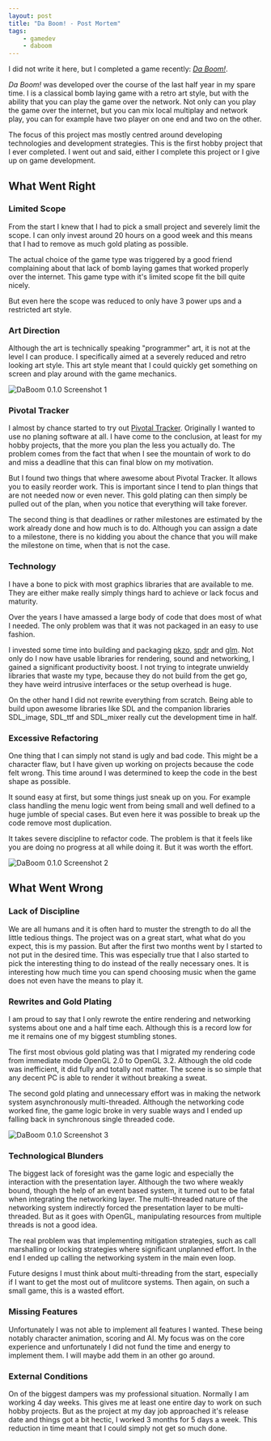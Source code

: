 ```yaml
---
layout: post
title: "Da Boom! - Post Mortem"
tags:
    - gamedev
    - daboom
---
```


I did not write it here, but I completed a game recently: *[Da Boom!][1]*.

*Da Boom!* was developed over the course of the last half year in my spare time. 
I is a classical bomb laying game with a retro art style, but with the ability
that you can play the game over the network. Not only can you play the game 
over the internet, but you can mix local multiplay and network play, you 
can for example have two player on one end and two on the other. 

The focus of this project mas mostly centred around developing technologies and
development strategies. This is the first hobby project that I ever completed. 
I went out and said, either I complete this project or I give up on game 
development.

<!--more-->

## What Went Right

### Limited Scope

From the start I knew that I had to pick a small project and severely limit the
scope. I can only invest around 20 hours on a good week and this means that I 
had to remove as much gold plating as possible.

The actual choice of the game type was triggered by a good friend complaining 
about that lack of bomb laying games that worked properly over the internet. 
This game type with it's limited scope fit the bill quite nicely.

But even here the scope was reduced to only have 3 power ups and a restricted
art style. 

### Art Direction

Although the art is technically speaking "programmer" art, it is not at the
level I can produce. I specifically aimed at a severely reduced and retro looking
art style. This art style meant that I could quickly get something on screen and
play around with the game mechanics.

<img src="/media/DaBoom-0.1.0-sc1.jpg" class="img-responsive" alt="DaBoom 0.1.0 Screenshot 1" />

### Pivotal Tracker

I almost by chance started to try out [Pivotal Tracker][2]. Originally I wanted
to use no planing software at all. I have come to the conclusion, at least for
my hobby projects, that the more you plan the less you actually do. The problem
comes from the fact that when I see the mountain of work to do and miss a 
deadline that this can final blow on my motivation.

But I found two things that where awesome about Pivotal Tracker. It allows you
to easily reorder work. This is important since I tend to plan things that are
not needed now or even never. This gold plating can then simply be pulled 
out of the plan, when you notice that everything will take forever. 

The second thing is that deadlines or rather milestones are estimated by
the work already done and how much is to do. Although you can assign a date 
to a milestone, there is no kidding you about the chance that you will make
the milestone on time, when that is not the case.

### Technology

I have a bone to pick with most graphics libraries that are available to me. 
They are either make really simply things hard to achieve or lack focus and 
maturity.

Over the years I have amassed a large body of code that does most of what I 
needed. The only problem was that it was not packaged in an easy to use fashion.

I invested some time into building and packaging [pkzo], [spdr] and [glm]. 
Not only do I now have usable libraries for rendering, sound and networking,
I gained a significant productivity boost. I not trying to integrate unwieldy 
libraries that waste my type, because they do not build from the get go,
they have weird intrusive interfaces or the setup overhead is huge. 

On the other hand I did not rewrite everything from scratch. Being able
to build upon awesome libraries like SDL and the companion libraries 
SDL_image, SDL_ttf and SDL_mixer really cut the development time in half. 

### Excessive Refactoring

One thing that I can simply not stand is ugly and bad code. This might be a 
character flaw, but I have given up working on projects because the code felt 
wrong. This time around I was determined to keep the code in the best shape as 
possible.

It sound easy at first, but some things just sneak up on you. For example class
handling the menu logic went from being small and well defined to a huge 
jumble of special cases. But even here it was possible to break up the code 
remove most duplication.

It takes severe discipline to refactor code. The problem is that it feels like
you are doing no progress at all while doing it. But it was worth the effort. 

<img src="/media/DaBoom-0.1.0-sc2.jpg" class="img-responsive" alt="DaBoom 0.1.0 Screenshot 2" />

## What Went Wrong

### Lack of Discipline

We are all humans and it is often hard to muster the strength to do all the 
little tedious things. The project was on a great start, what what do you expect,
this is my passion. But after the first two months went by I started to 
not put in the desired time. This was especially true that I also started to
pick the interesting thing to do instead of the really necessary ones. It
is interesting how much time you can spend choosing music when the game does 
not even have the means to play it.

### Rewrites and Gold Plating

I am proud to say that I only rewrote the entire rendering and networking 
systems about one and a half time each. Although this is a record low for me
it remains one of my biggest stumbling stones.

The first most obvious gold plating was that I migrated my rendering code from
immediate mode OpenGL 2.0 to OpenGL 3.2. Although the old code was inefficient,
it did fully and totally not matter. The scene is so simple that any decent 
PC is able to render it without breaking a sweat.

The second gold plating and unnecessary effort was in making the network system
asynchronously multi-threaded. Although the networking code worked fine, the
game logic broke in very suable ways and I ended up falling back in synchronous 
single threaded code. 

<img src="/media/DaBoom-0.1.0-sc3.jpg" class="img-responsive" alt="DaBoom 0.1.0 Screenshot 3" />

### Technological Blunders

The biggest lack of foresight was the game logic and especially the interaction 
with the presentation layer. Although the two where weakly bound, though the 
help of an event based system, it turned out to be fatal when integrating 
the networking layer. The multi-threaded nature of the networking system 
indirectly forced the presentation layer to be multi-threaded. But as it goes
with OpenGL, manipulating resources from multiple threads is not a good idea.

The real problem was that implementing mitigation strategies, such as call 
marshalling or locking strategies where significant unplanned effort. In the
end I ended up calling the networking system in the main even loop. 

Future designs I must think about multi-threading from the start, especially
if I want to get the most out of mulitcore systems. Then again, on such a small 
game, this is a wasted effort. 

### Missing Features

Unfortunately I was not able to implement all features I wanted. These being 
notably character animation, scoring and AI. My focus was on the core 
experience and unfortunately I did not fund the time and energy to implement
them. I will maybe add them in an other go around. 

### External Conditions

On of the biggest dampers was my professional situation. Normally I am working
4 day weeks. This gives me at least one entire day to work on such hobby projects.
But as the project at my day job approached it's release date and things got
a bit hectic, I worked 3 months for 5 days a week. This reduction in time meant 
that I could simply not get so much done. 


[1]: /daboom.html
[2]: https://www.pivotaltracker.com
[pkzo]: http://github.com/rioki/pkzo
[spdr]: http://github.com/rioki/spdr
[glm]: http://github.com/rioki/glm